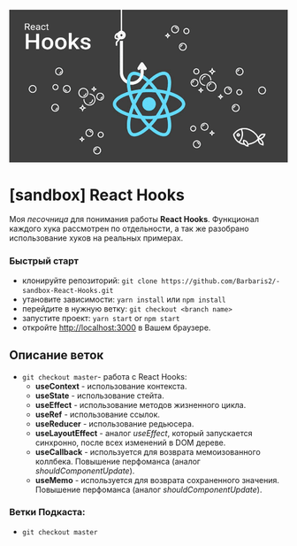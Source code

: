 ![](https://github.com/Barbaris2/-sandbox-React-Hooks/blob/master/src/images/React-Hook.png)

# [sandbox] React Hooks

Моя _песочница_ для понимания работы **React Hooks**. Функционал каждого хука рассмотрен по отдельности, а так же разобрано использование хуков на реальных примерах.

### Быстрый старт

- клонируйте репозиторий: `git clone https://github.com/Barbaris2/-sandbox-React-Hooks.git`
- утановите зависимости: `yarn install` или `npm install`
- перейдите в нужную ветку: `git checkout <branch name>`
- запустите проект: `yarn start` or `npm start`
- откройте [http://localhost:3000](http://localhost:3000) в Вашем браузере.

## Описание веток

- `git checkout master`- работа с React Hooks:
  - **useContext** - использование контекста.
  - **useState** - использование стейта.
  - **useEffect** - использование методов жизненного цикла.
  - **useRef** - использование ссылок.
  - **useReducer** - использование редьюсера.
  - **useLayoutEffect** - аналог _useEffect_, который запускается синхронно, после всех изменений в DOM дереве.
  - **useCallback** - используется для возврата мемоизованного коллбека. Повышение перфоманса (аналог _shouldComponentUpdate_).
  - **useMemo** - используется для возврата сохраненного значения. Повышение перфоманса (аналог _shouldComponentUpdate_).

### Ветки Подкаста:

- `git checkout master`
